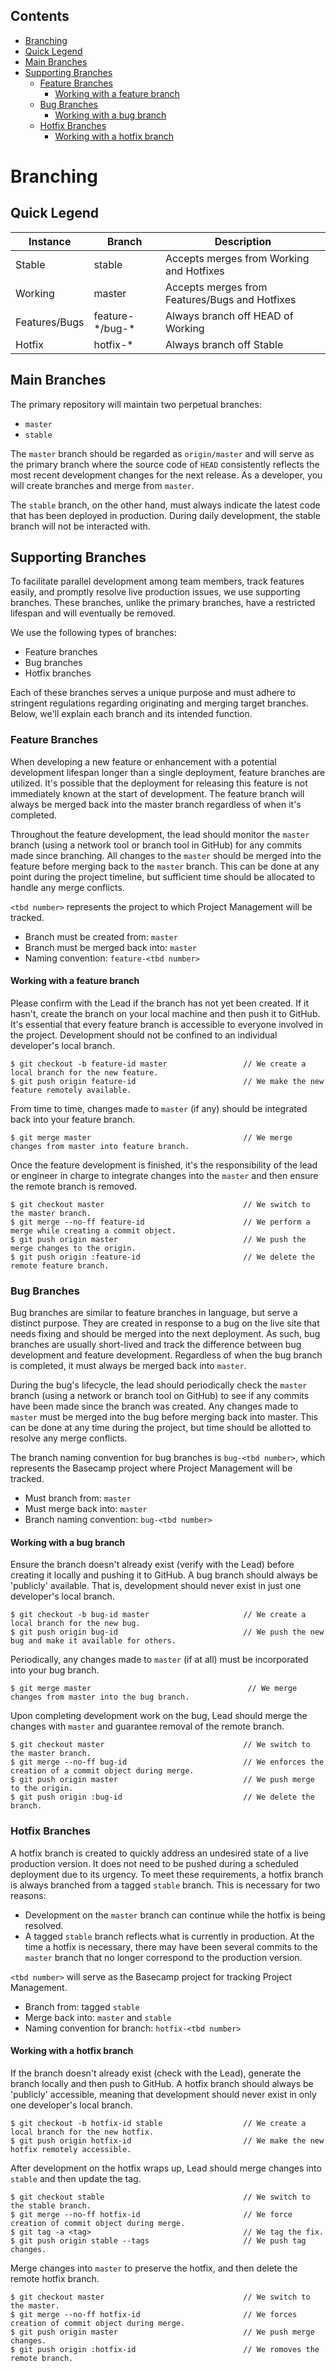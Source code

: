 ## Contents

- [Branching](#branching)
- [Quick Legend](#quick-legend)
- [Main Branches](#main-branches)
- [Supporting Branches](#supporting-branches)
  - [Feature Branches](#feature-branches)
    - [Working with a feature branch](#working-with-a-feature-branch)
  - [Bug Branches](#bug-branches)
    - [Working with a bug branch](#working-with-a-bug-branch)
  - [Hotfix Branches](#hotfix-branches)
    - [Working with a hotfix branch](#working-with-a-hotfix-branch)

# Branching

## Quick Legend

<table>
  <thead>
    <tr>
      <th>Instance</th>
      <th>Branch</th>
      <th>Description</th>
    </tr>
  </thead>
  <tbody>
    <tr>
      <td>Stable</td>
      <td>stable</td>
      <td>Accepts merges from Working and Hotfixes</td>
    </tr>
    <tr>
      <td>Working</td>
      <td>master</td>
      <td>Accepts merges from Features/Bugs and Hotfixes</td>
    </tr>
    <tr>
      <td>Features/Bugs</td>
      <td>feature-*/bug-*</td>
      <td>Always branch off HEAD of Working</td>
    </tr>
    <tr>
      <td>Hotfix</td>
      <td>hotfix-*</td>
      <td>Always branch off Stable</td>
    </tr>
  </tbody>
</table>

## Main Branches

The primary repository will maintain two perpetual branches:

* `master`
* `stable`

The `master` branch should be regarded as `origin/master` and will serve as the primary branch
where the source code of `HEAD` consistently reflects the most recent development changes 
for the next release. As a developer, you will create branches and merge from `master`.

The `stable` branch, on the other hand, must always indicate the latest code that has been deployed in production. 
During daily development, the stable branch will not be interacted with.

## Supporting Branches

To facilitate parallel development among team members, track features easily, 
and promptly resolve live production issues, we use supporting branches. 
These branches, unlike the primary branches, have a restricted lifespan and will eventually be removed.

We use the following types of branches:

* Feature branches
* Bug branches
* Hotfix branches

Each of these branches serves a unique purpose and must adhere to stringent regulations regarding originating and merging target branches. Below, we'll explain each branch and its intended function.

### Feature Branches

When developing a new feature or enhancement with a potential development lifespan longer than a single deployment,
feature branches are utilized. 
It's possible that the deployment for releasing this feature is not immediately known at the start of development. 
The feature branch will always be merged back into the master branch regardless of when it's completed.

Throughout the feature development, the lead should monitor the `master` branch 
(using a network tool or branch tool in GitHub) for any commits made since branching. 
All changes to the `master` should be merged into the feature before merging back to the `master` branch. 
This can be done at any point during the project timeline, but sufficient time should be allocated to handle 
any merge conflicts.

`<tbd number>` represents the project to which Project Management will be tracked.

* Branch must be created from: `master`
* Branch must be merged back into: `master`
* Naming convention: `feature-<tbd number>`

#### Working with a feature branch

Please confirm with the Lead if the branch has not yet been created. 
If it hasn't, create the branch on your local machine and then push it to GitHub. 
It's essential that every feature branch is accessible to everyone involved in the project. 
Development should not be confined to an individual developer's local branch.

```
$ git checkout -b feature-id master                 // We create a local branch for the new feature.
$ git push origin feature-id                        // We make the new feature remotely available.
```

From time to time, changes made to `master` (if any) should be integrated back into your feature branch.

```
$ git merge master                                  // We merge changes from master into feature branch.
```

Once the feature development is finished, it's the responsibility of the lead or engineer
in charge to integrate changes into the `master` and then ensure the remote branch is removed.

```
$ git checkout master                               // We switch to the master branch.
$ git merge --no-ff feature-id                      // We perform a merge while creating a commit object.
$ git push origin master                            // We push the merge changes to the origin.
$ git push origin :feature-id                       // We delete the remote feature branch.
```

### Bug Branches

Bug branches are similar to feature branches in language, but serve a distinct purpose. 
They are created in response to a bug on the live site that needs fixing and should be merged into the next deployment. 
As such, bug branches are usually short-lived and track the difference between bug development and feature development.
Regardless of when the bug branch is completed, it must always be merged back into `master`.

During the bug's lifecycle, the lead should periodically check the `master` branch 
(using a network or branch tool on GitHub) to see if any commits have been made since the branch was created. 
Any changes made to `master` must be merged into the bug before merging back into master. 
This can be done at any time during the project, but time should be allotted to resolve any merge conflicts.

The branch naming convention for bug branches is `bug-<tbd number>`, 
which represents the Basecamp project where Project Management will be tracked.

* Must branch from: `master`
* Must merge back into: `master`
* Branch naming convention: `bug-<tbd number>`

#### Working with a bug branch

Ensure the branch doesn't already exist (verify with the Lead) before creating it locally and pushing it to GitHub. 
A bug branch should always be 'publicly' available. 
That is, development should never exist in just one developer's local branch.

```
$ git checkout -b bug-id master                     // We create a local branch for the new bug.
$ git push origin bug-id                            // We push the new bug and make it available for others.
```

Periodically, any changes made to `master` (if at all) must be incorporated into your bug branch.

```
$ git merge master                                   // We merge changes from master into the bug branch.
```

Upon completing development work on the bug, Lead should merge the changes with `master` and
guarantee removal of the remote branch.

```
$ git checkout master                               // We switch to the master branch.
$ git merge --no-ff bug-id                          // We enforces the creation of a commit object during merge.
$ git push origin master                            // We push merge to the origin.
$ git push origin :bug-id                           // We delete the branch.
```

### Hotfix Branches

A hotfix branch is created to quickly address an undesired state of a live production version. 
It does not need to be pushed during a scheduled deployment due to its urgency. 
To meet these requirements, a hotfix branch is always branched from a tagged `stable` branch. 
This is necessary for two reasons:

* Development on the `master` branch can continue while the hotfix is being resolved.
* A tagged `stable` branch reflects what is currently in production. 
At the time a hotfix is necessary, there may have been several commits to the `master` branch
that no longer correspond to the production version.

`<tbd number>` will serve as the Basecamp project for tracking Project Management.

* Branch from: tagged `stable`
* Merge back into: `master` and `stable`
* Naming convention for branch: `hotfix-<tbd number>`

#### Working with a hotfix branch

If the branch doesn't already exist (check with the Lead), generate the branch locally and then push to GitHub.
A hotfix branch should always be 'publicly' accessible, 
meaning that development should never exist in only one developer's local branch.

```
$ git checkout -b hotfix-id stable                  // We create a local branch for the new hotfix.
$ git push origin hotfix-id                         // We make the new hotfix remotely accessible.
```

After development on the hotfix wraps up, Lead should merge changes into `stable` and then update the tag.

```
$ git checkout stable                               // We switch to the stable branch.
$ git merge --no-ff hotfix-id                       // We force creation of commit object during merge.
$ git tag -a <tag>                                  // We tag the fix.
$ git push origin stable --tags                     // We push tag changes.
```

Merge changes into `master` to preserve the hotfix, and then delete the remote hotfix branch.

```
$ git checkout master                               // We switch to the master.
$ git merge --no-ff hotfix-id                       // We forces creation of commit object during merge.
$ git push origin master                            // We push merge changes.
$ git push origin :hotfix-id                        // We romoves the remote branch.
```